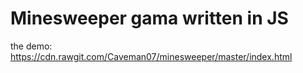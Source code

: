 # Minesweeper gama written in JS
the demo: https://cdn.rawgit.com/Caveman07/minesweeper/master/index.html
